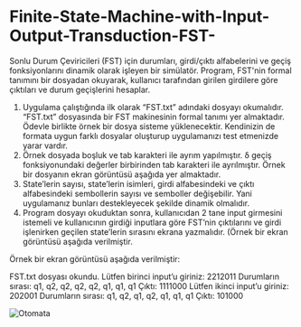 # Finite-State-Machine-with-Input-Output-Transduction-FST-
Sonlu Durum Çeviricileri (FST) için durumları, girdi/çıktı alfabelerini ve geçiş fonksiyonlarını dinamik olarak işleyen bir simülatör. Program, FST'nin formal tanımını bir dosyadan okuyarak, kullanıcı tarafından girilen girdilere göre çıktıları ve durum geçişlerini hesaplar.



1. Uygulama çalıştığında ilk olarak “FST.txt” adındaki dosyayı okumalıdır. “FST.txt” dosyasında bir FST
makinesinin formal tanımı yer almaktadır. Ödevle birlikte örnek bir dosya sisteme yüklenecektir. Kendinizin
de formata uygun farklı dosyalar oluşturup uygulamanızı test etmenizde yarar vardır.
2. Örnek dosyada boşluk ve tab karakteri ile ayrım yapılmıştır. δ geçiş fonksiyonundaki değerler birbirinden tab
karakteri ile ayrılmıştır. Örnek bir dosyanın ekran görüntüsü aşağıda yer almaktadır.
3. State’lerin sayısı, state’lerin isimleri, girdi alfabesindeki ve çıktı alfabesindeki sembollerin sayısı ve semboller
değişebilir. Yani uygulamanız bunları destekleyecek şekilde dinamik olmalıdır.
4. Program dosyayı okuduktan sonra, kullanıcıdan 2 tane input girmesini istemeli ve kullanıcının girdiği
inputlara göre FST’nin çıktılarını ve girdi işlenirken geçilen state’lerin sırasını ekrana yazmalıdır. (Örnek bir
ekran görüntüsü aşağıda verilmiştir.

Örnek bir ekran görüntüsü aşağıda verilmiştir:

FST.txt dosyası okundu.
Lütfen birinci input’u giriniz:
2212011
Durumların sırası: q1, q2, q2, q2, q2, q1, q1, q1
Çıktı: 1111000
Lütfen ikinci input’u giriniz:
202001
Durumların sırası: q1, q2, q1, q2, q1, q1, q1
Çıktı: 101000

![Otomata](https://github.com/user-attachments/assets/60ee1398-c67d-4b5a-8280-2af780ae60fb)


